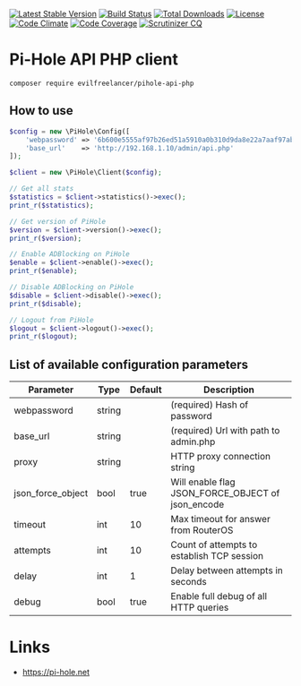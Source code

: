 [![Latest Stable Version](https://poser.pugx.org/evilfreelancer/pihole-api-php/v/stable)](https://packagist.org/packages/evilfreelancer/pihole-api-php)
[![Build Status](https://travis-ci.org/EvilFreelancer/pihole-api-php.svg?branch=master)](https://travis-ci.org/EvilFreelancer/pihole-api-php)
[![Total Downloads](https://poser.pugx.org/evilfreelancer/pihole-api-php/downloads)](https://packagist.org/packages/evilfreelancer/pihole-api-php)
[![License](https://poser.pugx.org/evilfreelancer/pihole-api-php/license)](https://packagist.org/packages/evilfreelancer/pihole-api-php)
[![Code Climate](https://codeclimate.com/github/EvilFreelancer/pihole-api-php/badges/gpa.svg)](https://codeclimate.com/github/EvilFreelancer/pihole-api-php)
[![Code Coverage](https://scrutinizer-ci.com/g/EvilFreelancer/pihole-api-php/badges/coverage.png?b=master)](https://scrutinizer-ci.com/g/EvilFreelancer/pihole-api-php/?branch=master)
[![Scrutinizer CQ](https://scrutinizer-ci.com/g/evilfreelancer/pihole-api-php/badges/quality-score.png?b=master)](https://scrutinizer-ci.com/g/evilfreelancer/pihole-api-php/)

# Pi-Hole API PHP client

    composer require evilfreelancer/pihole-api-php

## How to use

```php
$config = new \PiHole\Config([
    'webpassword' => '6b600e5555af97b26ed51a5910a0b310d9da8e22a7aaf97ab0137bb4880ec55e',
    'base_url'    => 'http://192.168.1.10/admin/api.php'
]);

$client = new \PiHole\Client($config);

// Get all stats
$statistics = $client->statistics()->exec();
print_r($statistics);

// Get version of PiHole
$version = $client->version()->exec();
print_r($version);

// Enable ADBlocking on PiHole
$enable = $client->enable()->exec();
print_r($enable);

// Disable ADBlocking on PiHole
$disable = $client->disable()->exec();
print_r($disable);

// Logout from PiHole
$logout = $client->logout()->exec();
print_r($logout);
```

## List of available configuration parameters

| Parameter         | Type   | Default | Description |
|-------------------|--------|---------|-------------|
| webpassword       | string |         | (required) Hash of password |
| base_url          | string |         | (required) Url with path to admin.php |
| proxy             | string |         | HTTP proxy connection string |
| json_force_object | bool   | true    | Will enable flag JSON_FORCE_OBJECT of json_encode |
| timeout           | int    | 10      | Max timeout for answer from RouterOS |
| attempts          | int    | 10      | Count of attempts to establish TCP session |
| delay             | int    | 1       | Delay between attempts in seconds |
| debug             | bool   | true    | Enable full debug of all HTTP queries |

# Links

* https://pi-hole.net
